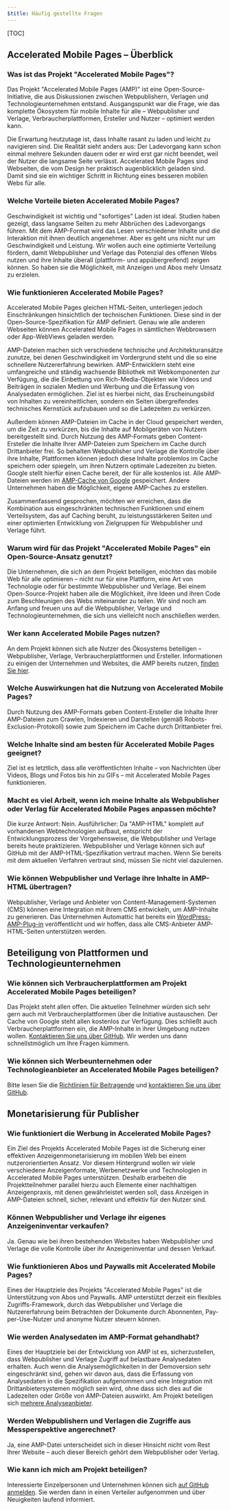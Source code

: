 ```yaml
---
$title: Häufig gestellte Fragen
---
```


[TOC]

## Accelerated Mobile Pages – Überblick

### Was ist das Projekt "Accelerated Mobile Pages"?

Das Projekt "Accelerated Mobile Pages (AMP)" ist eine Open-Source-Initiative, die aus Diskussionen zwischen Webpublishern, Verlagen und Technologieunternehmen entstand. Ausgangspunkt war die Frage, wie das komplette Ökosystem für mobile Inhalte für alle – Webpublisher und Verlage, Verbraucherplattformen, Ersteller und Nutzer – optimiert werden kann.

Die Erwartung heutzutage ist, dass Inhalte rasant zu laden und leicht zu navigieren sind. Die Realität sieht anders aus: Der Ladevorgang kann schon einmal mehrere Sekunden dauern oder er wird erst gar nicht beendet, weil der Nutzer die langsame Seite verlässt. Accelerated Mobile Pages sind Webseiten, die vom Design her praktisch augenblicklich geladen sind. Damit sind sie ein wichtiger Schritt in Richtung eines besseren mobilen Webs für alle.

### Welche Vorteile bieten Accelerated Mobile Pages?

Geschwindigkeit ist wichtig und "sofortiges" Laden ist ideal. Studien haben gezeigt, dass langsame Seiten zu mehr Abbrüchen des Ladevorgangs führen. Mit dem AMP-Format wird das Lesen verschiedener Inhalte und die Interaktion mit ihnen deutlich angenehmer. Aber es geht uns nicht nur um Geschwindigkeit und Leistung. Wir wollen auch eine optimierte Verteilung fördern, damit Webpublisher und Verlage das Potenzial des offenen Webs nutzen und ihre Inhalte überall (plattform- und appübergreifend) zeigen können. So haben sie die Möglichkeit, mit Anzeigen und Abos mehr Umsatz zu erzielen.

### Wie funktionieren Accelerated Mobile Pages?

Accelerated Mobile Pages gleichen HTML-Seiten, unterliegen jedoch Einschränkungen hinsichtlich der technischen Funktionen. Diese sind in der Open-Source-Spezifikation für AMP definiert. Genau wie alle anderen Webseiten können Accelerated Mobile Pages in sämtlichen Webbrowsern oder App-WebViews geladen werden.

AMP-Dateien machen sich verschiedene technische und Architekturansätze zunutze, bei denen Geschwindigkeit im Vordergrund steht und die so eine schnellere Nutzererfahrung bewirken. AMP-Entwicklern steht eine umfangreiche und ständig wachsende Bibliothek mit Webkomponenten zur Verfügung, die die Einbettung von Rich-Media-Objekten wie Videos und Beiträgen in sozialen Medien und Werbung und die Erfassung von Analysedaten ermöglichen. Ziel ist es hierbei nicht, das Erscheinungsbild von Inhalten zu vereinheitlichen, sondern ein Seiten übergreifendes technisches Kernstück aufzubauen und so die Ladezeiten zu verkürzen.

Außerdem können AMP-Dateien im Cache in der Cloud gespeichert werden, um die Zeit zu verkürzen, bis die Inhalte auf Mobilgeräten von Nutzern bereitgestellt sind. Durch Nutzung des AMP-Formats geben Content-Ersteller die Inhalte Ihrer AMP-Dateien zum Speichern im Cache durch Drittanbieter frei. So behalten Webpublisher und Verlage die Kontrolle über ihre Inhalte, Plattformen können jedoch diese Inhalte problemlos im Cache speichern oder spiegeln, um ihren Nutzern optimale Ladezeiten zu bieten. Google stellt hierfür einen Cache bereit, der für alle kostenlos ist. Alle AMP-Dateien werden im [AMP-Cache von Google](https://developers.google.com/amp/cache/) gespeichert. Andere Unternehmen haben die Möglichkeit, eigene AMP-Caches zu erstellen.

Zusammenfassend gesprochen, möchten wir erreichen, dass die Kombination aus eingeschränkten technischen Funktionen und einem Verteilsystem, das auf Caching beruht, zu leistungsstärkeren Seiten und einer optimierten Entwicklung von Zielgruppen für Webpublisher und Verlage führt.

### Warum wird für das Projekt "Accelerated Mobile Pages" ein Open-Source-Ansatz genutzt?

Die Unternehmen, die sich an dem Projekt beteiligen, möchten das mobile Web für alle optimieren – nicht nur für eine Plattform, eine Art von Technologie oder für bestimmte Webpublisher und Verlage. Bei einem Open-Source-Projekt haben alle die Möglichkeit, ihre Ideen und ihren Code zum Beschleunigen des Webs miteinander zu teilen. Wir sind noch am Anfang und freuen uns auf die Webpublisher, Verlage und Technologieunternehmen, die sich uns vielleicht noch anschließen werden.

### Wer kann Accelerated Mobile Pages nutzen?

An dem Projekt können sich alle Nutzer des Ökosystems beteiligen – Webpublisher, Verlage, Verbraucherplattformen und Ersteller. Informationen zu einigen der Unternehmen und Websites, die AMP bereits nutzen, [finden Sie hier](/who).

### Welche Auswirkungen hat die Nutzung von Accelerated Mobile Pages?

Durch Nutzung des AMP-Formats geben Content-Ersteller die Inhalte Ihrer AMP-Dateien zum Crawlen, Indexieren und Darstellen (gemäß Robots-Exclusion-Protokoll) sowie zum Speichern im Cache durch Drittanbieter frei.

### Welche Inhalte sind am besten für Accelerated Mobile Pages geeignet?

Ziel ist es letztlich, dass alle veröffentlichten Inhalte – von Nachrichten über Videos, Blogs und Fotos bis hin zu GIFs – mit Accelerated Mobile Pages funktionieren.

### Macht es viel Arbeit, wenn ich meine Inhalte als Webpublisher oder Verlag für Accelerated Mobile Pages anpassen möchte?

Die kurze Antwort: Nein. Ausführlicher: Da "AMP-HTML" komplett auf vorhandenen Webtechnologien aufbaut, entspricht der Entwicklungsprozess der Vorgehensweise, die Webpublisher und Verlage bereits heute praktizieren. Webpublisher und Verlage können sich auf GitHub mit der AMP-HTML-Spezifikation vertraut machen. Wenn Sie bereits mit dem aktuellen Verfahren vertraut sind, müssen Sie nicht viel dazulernen.

### Wie können Webpublisher und Verlage ihre Inhalte in AMP-HTML übertragen?

Webpublisher, Verlage und Anbieter von Content-Management-Systemen (CMS) können eine Integration mit ihrem CMS entwickeln, um AMP-Inhalte zu generieren. Das Unternehmen Automattic hat bereits ein [WordPress-AMP-Plug-in](https://wordpress.org/plugins/amp/) veröffentlicht und wir hoffen, dass alle CMS-Anbieter AMP-HTML-Seiten unterstützen werden.

## Beteiligung von Plattformen und Technologieunternehmen

### Wie können sich Verbraucherplattformen am Projekt Accelerated Mobile Pages beteiligen?

Das Projekt steht allen offen. Die aktuellen Teilnehmer würden sich sehr gern auch mit Verbraucherplattformen über die Initiative austauschen. Der Cache von Google steht allen kostenlos zur Verfügung. Dies schließt auch Verbraucherplattformen ein, die AMP-Inhalte in ihrer Umgebung nutzen wollen. [Kontaktieren Sie uns über GitHub](https://github.com/ampproject/amphtml/issues/new). Wir werden uns dann schnellstmöglich um Ihre Fragen kümmern.

### Wie können sich Werbeunternehmen oder Technologieanbieter an Accelerated Mobile Pages beteiligen?

Bitte lesen Sie die [Richtlinien für Beitragende](https://github.com/ampproject/amphtml/tree/master/3p#ads) und [kontaktieren Sie uns über GitHub](https://github.com/ampproject/amphtml/issues/new).

## Monetarisierung für Publisher

### Wie funktioniert die Werbung in Accelerated Mobile Pages?

Ein Ziel des Projekts Accelerated Mobile Pages ist die Sicherung einer effektiven Anzeigenmonetarisierung im mobilen Web bei einem nutzerorientierten Ansatz. Vor diesem Hintergrund wollen wir viele verschiedene Anzeigenformate, Werbenetzwerke und Technologien in Accelerated Mobile Pages unterstützen. Deshalb erarbeiten die Projektteilnehmer parallel hierzu auch Elemente einer nachhaltigen Anzeigenpraxis, mit denen gewährleistet werden soll, dass Anzeigen in AMP-Dateien schnell, sicher, relevant und effektiv für den Nutzer sind.

### Können Webpublisher und Verlage ihr eigenes Anzeigeninventar verkaufen?

Ja. Genau wie bei ihren bestehenden Websites haben Webpublisher und Verlage die volle Kontrolle über ihr Anzeigeninventar und dessen Verkauf.

### Wie funktionieren Abos und Paywalls mit Accelerated Mobile Pages?

Eines der Hauptziele des Projekts "Accelerated Mobile Pages" ist die Unterstützung von Abos und Paywalls. AMP unterstützt derzeit ein flexibles Zugriffs-Framework, durch das Webpublisher und Verlage die Nutzererfahrung beim Betrachten der Dokumente durch Abonnenten, Pay-per-Use-Nutzer und anonyme Nutzer steuern können.

### Wie werden Analysedaten im AMP-Format gehandhabt?

Eines der Hauptziele bei der Entwicklung von AMP ist es, sicherzustellen, dass Webpublisher und Verlage Zugriff auf belastbare Analysedaten erhalten. Auch wenn die Analysemöglichkeiten in der Demoversion sehr eingeschränkt sind, gehen wir davon aus, dass die Erfassung von Analysedaten in die Spezifikation aufgenommen und eine Integration mit Drittanbietersystemen möglich sein wird, ohne dass sich dies auf die Ladezeiten oder Größe von AMP-Dateien auswirkt. Am Projekt beteiligen sich [mehrere Analyseanbieter](https://www.ampproject.org/who/#analytics).

### Werden Webpublishern und Verlagen die Zugriffe aus Messperspektive angerechnet?

Ja, eine AMP-Datei unterscheidet sich in dieser Hinsicht nicht vom Rest Ihrer Website – auch dieser Bereich gehört dem Webpublisher oder Verlag.

### Wie kann ich mich am Projekt beteiligen?

Interessierte Einzelpersonen und Unternehmen können sich [auf GitHub anmelden](https://github.com/ampproject/amphtml/issues/new). Sie werden dann in einen Verteiler aufgenommen und über Neuigkeiten laufend informiert.
